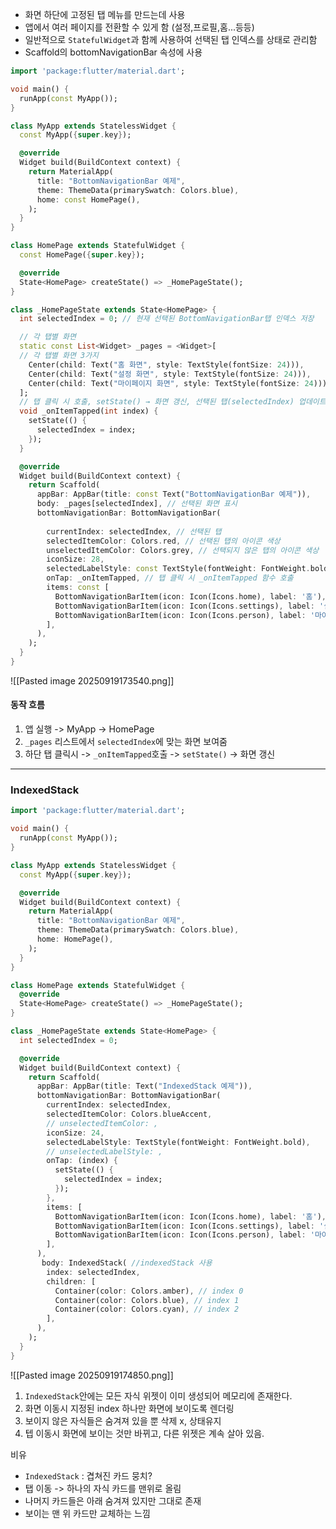 - 화면 하단에 고정된 탭 메뉴를 만드는데 사용
- 앱에서 여러 페이지를 전환할 수 있게 함 (설정,프로필,홈...등등)
- 일반적으로 `StatefulWidget`과 함께 사용하여 선택된 탭 인덱스를 상태로 관리함
- Scaffold의 bottomNavigationBar 속성에 사용

```dart
import 'package:flutter/material.dart';

void main() {
  runApp(const MyApp());
}

class MyApp extends StatelessWidget {
  const MyApp({super.key});

  @override
  Widget build(BuildContext context) {
    return MaterialApp(
      title: "BottomNavigationBar 예제",
      theme: ThemeData(primarySwatch: Colors.blue),
      home: const HomePage(),
    );
  }
}

class HomePage extends StatefulWidget {
  const HomePage({super.key});

  @override
  State<HomePage> createState() => _HomePageState();
}

class _HomePageState extends State<HomePage> {
  int selectedIndex = 0; // 현재 선택된 BottomNavigationBar탭 인덱스 저장

  // 각 탭별 화면
  static const List<Widget> _pages = <Widget>[
  // 각 탭별 화면 3가지
    Center(child: Text("홈 화면", style: TextStyle(fontSize: 24))),
    Center(child: Text("설정 화면", style: TextStyle(fontSize: 24))),
    Center(child: Text("마이페이지 화면", style: TextStyle(fontSize: 24))),
  ];
  // 탭 클릭 시 호출, setState() → 화면 갱신, 선택된 탭(selectedIndex) 업데이트
  void _onItemTapped(int index) {
    setState(() {
      selectedIndex = index;
    });
  }

  @override
  Widget build(BuildContext context) {
    return Scaffold(
      appBar: AppBar(title: const Text("BottomNavigationBar 예제")),
      body: _pages[selectedIndex], // 선택된 화면 표시
      bottomNavigationBar: BottomNavigationBar(
      
        currentIndex: selectedIndex, // 선택된 탭
        selectedItemColor: Colors.red, // 선택된 탭의 아이콘 색상
        unselectedItemColor: Colors.grey, // 선택되지 않은 탭의 아이콘 색상
        iconSize: 28,
        selectedLabelStyle: const TextStyle(fontWeight: FontWeight.bold),
        onTap: _onItemTapped, // 탭 클릭 시 _onItemTapped 함수 호출
        items: const [
          BottomNavigationBarItem(icon: Icon(Icons.home), label: '홈'),
          BottomNavigationBarItem(icon: Icon(Icons.settings), label: '설정'),
          BottomNavigationBarItem(icon: Icon(Icons.person), label: '마이페이지'),
        ],
      ),
    );
  }
}

```

![[Pasted image 20250919173540.png]]


#### 동작 흐름
1. 앱 실행 -> MyApp -> HomePage
2. `_pages` 리스트에서 `selectedIndex`에 맞는 화면 보여줌
3. 하단 탭 클릭시 -> `_onItemTapped`호출 -> `setState()` -> 화면 갱신


---

### IndexedStack

```dart
import 'package:flutter/material.dart';

void main() {
  runApp(const MyApp());
}

class MyApp extends StatelessWidget {
  const MyApp({super.key});

  @override
  Widget build(BuildContext context) {
    return MaterialApp(
      title: "BottomNavigationBar 예제",
      theme: ThemeData(primarySwatch: Colors.blue),
      home: HomePage(),
    );
  }
}

class HomePage extends StatefulWidget {
  @override
  State<HomePage> createState() => _HomePageState();
}

class _HomePageState extends State<HomePage> {
  int selectedIndex = 0;

  @override
  Widget build(BuildContext context) {
    return Scaffold(
      appBar: AppBar(title: Text("IndexedStack 예제")),
      bottomNavigationBar: BottomNavigationBar(
        currentIndex: selectedIndex,
        selectedItemColor: Colors.blueAccent,
        // unselectedItemColor: ,
        iconSize: 24,
        selectedLabelStyle: TextStyle(fontWeight: FontWeight.bold),
        // unselectedLabelStyle: ,
        onTap: (index) {
          setState(() {
            selectedIndex = index;
          });
        },
        items: [
          BottomNavigationBarItem(icon: Icon(Icons.home), label: '홈'),
          BottomNavigationBarItem(icon: Icon(Icons.settings), label: '설정'),
          BottomNavigationBarItem(icon: Icon(Icons.person), label: '마이페이지'),
        ],
      ),
	   body: IndexedStack( //indexedStack 사용
        index: selectedIndex,
        children: [
          Container(color: Colors.amber), // index 0
          Container(color: Colors.blue), // index 1
          Container(color: Colors.cyan), // index 2
        ],
      ),
    );
  }
}

```

![[Pasted image 20250919174850.png]]


1. `IndexedStack`안에는 모든 자식 위젯이 이미 생성되어 메모리에 존재한다.
2. 화면 이동시 지정된 index 하나만 화면에 보이도록 렌더링
3. 보이지 않은 자식들은 숨겨져 있을 뿐 삭제 x, 상태유지
4. 텝 이동시 화면에 보이는 것만 바뀌고, 다른 위젯은 계속 살아 있음.

비유
- `IndexedStack` : 겹쳐진 카드 뭉치?
- 탭 이동 -> 하나의 자식 카드를 맨위로 올림 
- 나머지 카드들은 아래 숨겨져 있지만 그대로 존재
- 보이는 맨 위 카드만 교체하는 느낌
